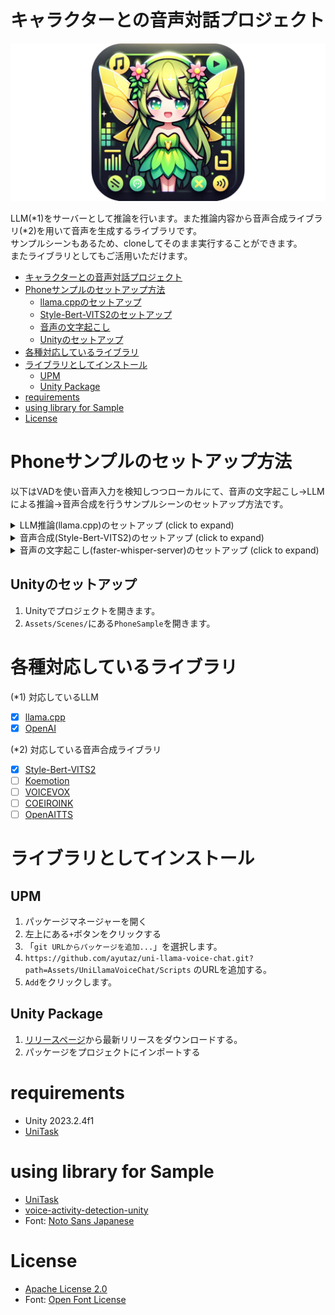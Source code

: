 # キャラクターとの音声対話プロジェクト

![](oss-icon.png)

LLM(*1)をサーバーとして推論を行います。また推論内容から音声合成ライブラリ(*2)を用いて音声を生成するライブラリです。   
サンプルシーンもあるため、cloneしてそのまま実行することができます。   
またライブラリとしてもご活用いただけます。

<!-- TOC -->
* [キャラクターとの音声対話プロジェクト](#キャラクターとの音声対話プロジェクト)
* [Phoneサンプルのセットアップ方法](#phoneサンプルのセットアップ方法)
  * [llama.cppのセットアップ](#llamacppのセットアップ)
  * [Style-Bert-VITS2のセットアップ](#style-bert-vits2のセットアップ)
  * [音声の文字起こし](#音声の文字起こし)
  * [Unityのセットアップ](#unityのセットアップ)
* [各種対応しているライブラリ](#各種対応しているライブラリ)
* [ライブラリとしてインストール](#ライブラリとしてインストール)
  * [UPM](#upm)
  * [Unity Package](#unity-package)
* [requirements](#requirements)
* [using library for Sample](#using-library-for-sample)
* [License](#license)
<!-- TOC -->

# Phoneサンプルのセットアップ方法

以下はVADを使い音声入力を検知しつつローカルにて、音声の文字起こし→LLMによる推論→音声合成を行うサンプルシーンのセットアップ方法です。

<details>
<summary>LLM推論(llama.cpp)のセットアップ (click to expand)</summary>

## llama.cppのセットアップ

1. [llama.cpp](https://github.com/ggerganov/llama.cpp)をcloneします。
2. `llama.cpp`のディレクトリに移動し、`make`(*3)を実行します。
3. `models`にモデルを配置します。
4. `llama.cpp`のディレクトリに移動し、`./server.exe -m models/{model_name}`
   を実行します。llama.cppのサーバーAPIの詳細は[llama.cpp/example/server](https://github.com/ggerganov/llama.cpp/blob/master/examples/server/README.md)
   を参照してください。

(*3)
makeを実行するためには、プラットフォームごとに異なる手順が必要です。

* Linux or MacOS

  `make`を実行します

* Windows

  [w64devkit](https://github.com/skeeto/w64devkit/releases)をインストールした上で、`make` を実行します。

詳しくは[llama.cpp](https://github.com/ggerganov/llama.cpp?tab=readme-ov-file#build)を参照してください。

</details>

<details>
<summary>音声合成(Style-Bert-VITS2)のセットアップ (click to expand)</summary>

## Style-Bert-VITS2のセットアップ

1. [Style-Bert-VITS2](https://github.com/litagin02/Style-Bert-VITS2)をcloneします。
2. `pip install -r requirements.txt` で必要なライブラリをインストールします。
3. `python initialize.py`で必要なモデルをダウンロードします。
4. `model_assets`にモデルを配置します。このときに必要なファイルは、`config.json` と `*.safetensors` と `style_vectors.npy`
   が必要です。
5. `python server_fastapi.py` を実行します。APIの詳細は実行後に表示されるURLを参照してください。

つくよみちゃんコーパスで学習したモデルを使用する場合は、[こちら](https://huggingface.co/ayousanz/tsukuyomi-chan-style-bert-vits2-model)からダウンロードして `model_assets`に配置してください。
</details>

<details>
<summary>音声の文字起こし(faster-whisper-server)のセットアップ (click to expand)</summary>

## 音声の文字起こし

1. [faster-whisper-server](https://github.com/ayutaz/faster-whisper-server.git)をcloneします。
2. `faster-whisper-server`のディレクトリに移動し、`docker-compose up -d`を実行します。

</details>

## Unityのセットアップ

1. Unityでプロジェクトを開きます。
2. `Assets/Scenes/`にある`PhoneSample`を開きます。

# 各種対応しているライブラリ
(*1) 対応しているLLM

- [x] [llama.cpp](https://github.com/ggerganov/llama.cpp)
- [x] [OpenAI](https://openai.com/)

(*2) 対応している音声合成ライブラリ

- [x] [Style-Bert-VITS2](https://github.com/litagin02/Style-Bert-VITS2)
- [ ] [Koemotion](https://rinna.co.jp/products/business/koemotion/)
- [ ] [VOICEVOX](https://voicevox.hiroshiba.jp/)
- [ ] [COEIROINK](https://coeiroink.com/)
- [ ] [OpenAITTS](https://platform.openai.com/docs/guides/text-to-speech)

# ライブラリとしてインストール

## UPM

1. パッケージマネージャーを開く
2. 左上にある`+`ボタンをクリックする
3. 「`git URLからパッケージを追加...`」を選択します。
4. `https://github.com/ayutaz/uni-llama-voice-chat.git?path=Assets/UniLlamaVoiceChat/Scripts` のURLを追加する。
5. `Add`をクリックします。

## Unity Package

1. [リリースページ](https://github.com/ayutaz/uni-llama-voice-chat/releases)から最新リリースをダウンロードする。
2. パッケージをプロジェクトにインポートする

# requirements

* Unity 2023.2.4f1
* [UniTask](https://github.com/Cysharp/UniTask)

# using library for Sample

* [UniTask](https://github.com/Cysharp/UniTask)
* [voice-activity-detection-unity](https://github.com/mochi-neko/voice-activity-detection-unity)
* Font: [Noto Sans Japanese](https://fonts.google.com/noto/specimen/Noto+Sans+JP?subset=japanese&noto.script=Hira)

# License

* [Apache License 2.0](https://github.com/ayutaz/uni-llama-voice-chat/blob/main/LICENSE)
* Font: [Open Font License](https://openfontlicense.org/)